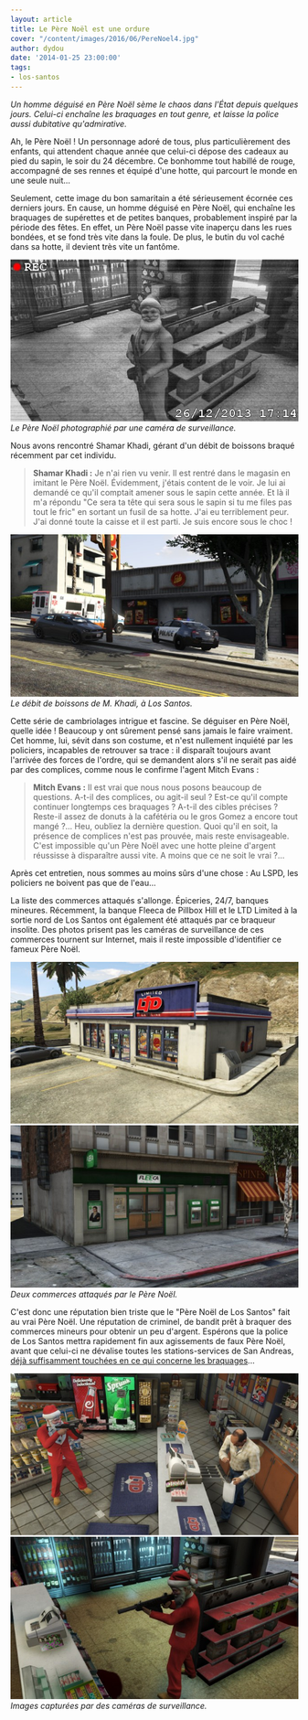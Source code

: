 ```yaml
---
layout: article
title: Le Père Noël est une ordure
cover: "/content/images/2016/06/PereNoel4.jpg"
author: dydou
date: '2014-01-25 23:00:00'
tags:
- los-santos
---
```


_Un homme déguisé en Père Noël sème le chaos dans l'État depuis quelques jours. Celui-ci enchaîne les braquages en tout genre, et laisse la police aussi dubitative qu'admirative._

Ah, le Père Noël ! Un personnage adoré de tous, plus particulièrement des enfants, qui attendent chaque année que celui-ci dépose des cadeaux au pied du sapin, le soir du 24 décembre. Ce bonhomme tout habillé de rouge, accompagné de ses rennes et équipé d'une hotte, qui parcourt le monde en une seule nuit...

Seulement, cette image du bon samaritain a été sérieusement écornée ces derniers jours. En cause, un homme déguisé en Père Noël, qui enchaîne les braquages de supérettes et de petites banques, probablement inspiré par la période des fêtes. En effet, un Père Noël passe vite inaperçu dans les rues bondées, et se fond très vite dans la foule. De plus, le butin du vol caché dans sa hotte, il devient très vite un fantôme.

![Le Père Noël photographié par une caméra de surveillance.](/content/images/2016/06/PereNoel.jpg)
_Le Père Noël photographié par une caméra de surveillance._

Nous avons rencontré Shamar Khadi, gérant d'un débit de boissons braqué récemment par cet individu.

> **Shamar Khadi :** Je n'ai rien vu venir. Il est rentré dans le magasin en imitant le Père Noël. Évidemment, j'étais content de le voir. Je lui ai demandé ce qu'il comptait amener sous le sapin cette année. Et là il m'a répondu "Ce sera ta tête qui sera sous le sapin si tu me files pas tout le fric" en sortant un fusil de sa hotte. J'ai eu terriblement peur. J'ai donné toute la caisse et il est parti. Je suis encore sous le choc !

![Le débit de boissons de M. Khadi, à Los Santos.](/content/images/2016/06/PereNoel2.jpg)
_Le débit de boissons de M. Khadi, à Los Santos._

Cette série de cambriolages intrigue et fascine. Se déguiser en Père Noël, quelle idée ! Beaucoup y ont sûrement pensé sans jamais le faire vraiment. Cet homme, lui, sévit dans son costume, et n'est nullement inquiété par les policiers, incapables de retrouver sa trace : il disparaît toujours avant l'arrivée des forces de l'ordre, qui se demandent alors s'il ne serait pas aidé par des complices, comme nous le confirme l'agent Mitch Evans :

> **Mitch Evans :** Il est vrai que nous nous posons beaucoup de questions. A-t-il des complices, ou agit-il seul ? Est-ce qu'il compte continuer longtemps ces braquages ? A-t-il des cibles précises ? Reste-il assez de donuts à la cafétéria ou le gros Gomez a encore tout mangé ?... Heu, oubliez la dernière question. Quoi qu'il en soit, la présence de complices n'est pas prouvée, mais reste envisageable. C'est impossible qu'un Père Noël avec une hotte pleine d'argent réussisse à disparaître aussi vite. A moins que ce ne soit le vrai ?...

Après cet entretien, nous sommes au moins sûrs d'une chose : Au LSPD, les policiers ne boivent pas que de l'eau...

La liste des commerces attaqués s'allonge. Épiceries, 24/7, banques mineures. Récemment, la banque Fleeca de Pillbox Hill et le LTD Limited à la sortie nord de Los Santos ont également été attaqués par ce braqueur insolite. Des photos prisent pas les caméras de surveillance de ces commerces tournent sur Internet, mais il reste impossible d'identifier ce fameux Père Noël.

![](/content/images/2016/06/PereNoel3.jpg)
![Deux commerces attaqués par le Père Noël.](/content/images/2016/06/PereNoel6.jpg)
_Deux commerces attaqués par le Père Noël._

C'est donc une réputation bien triste que le "Père Noël de Los Santos" fait au vrai Père Noël. Une réputation de criminel, de bandit prêt à braquer des commerces mineurs pour obtenir un peu d'argent. Espérons que la police de Los Santos mettra rapidement fin aux agissements de faux Père Noël, avant que celui-ci ne dévalise toutes les stations-services de San Andreas, [déjà suffisamment touchées en ce qui concerne les braquages](/2013/12/10/les-supermarches--cibles-favorites-des-braqueurs-amateurs/)...

![](/content/images/2016/06/PereNoel4_0.jpg)
![Images capturées par des caméras de surveillance.](/content/images/2016/06/PereNoel5.jpg)
_Images capturées par des caméras de surveillance._

<!--kg-card-end: markdown-->
